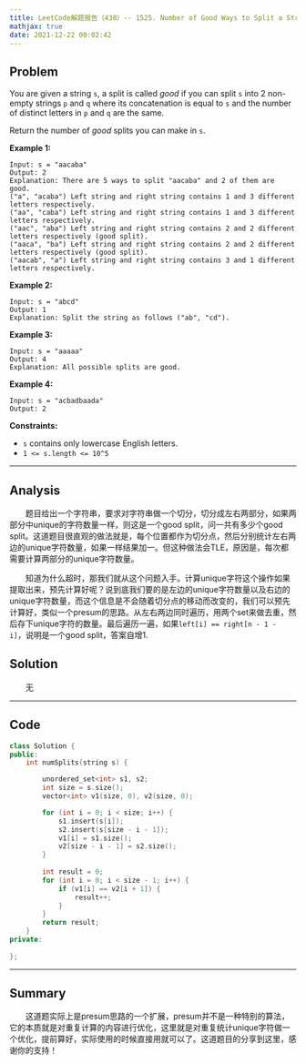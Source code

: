 ```yaml
---
title: LeetCode解题报告（430）-- 1525. Number of Good Ways to Split a String
mathjax: true
date: 2021-12-22 00:02:42
---
```


## Problem

You are given a string `s`, a split is called *good* if you can split `s` into 2 non-empty strings `p` and `q` where its concatenation is equal to `s` and the number of distinct letters in `p` and `q` are the same.

Return the number of *good* splits you can make in `s`.

<!-- more -->

**Example 1:**

```
Input: s = "aacaba"
Output: 2
Explanation: There are 5 ways to split "aacaba" and 2 of them are good. 
("a", "acaba") Left string and right string contains 1 and 3 different letters respectively.
("aa", "caba") Left string and right string contains 1 and 3 different letters respectively.
("aac", "aba") Left string and right string contains 2 and 2 different letters respectively (good split).
("aaca", "ba") Left string and right string contains 2 and 2 different letters respectively (good split).
("aacab", "a") Left string and right string contains 3 and 1 different letters respectively.
```

**Example 2:**

```
Input: s = "abcd"
Output: 1
Explanation: Split the string as follows ("ab", "cd").
```

**Example 3:**

```
Input: s = "aaaaa"
Output: 4
Explanation: All possible splits are good.
```

**Example 4:**

```
Input: s = "acbadbaada"
Output: 2
```

**Constraints:**

- `s` contains only lowercase English letters.
- `1 <= s.length <= 10^5`

------

## Analysis

&emsp;&emsp;题目给出一个字符串，要求对字符串做一个切分，切分成左右两部分，如果两部分中unique的字符数量一样，则这是一个good split，问一共有多少个good split。这道题目很直观的做法就是，每个位置都作为切分点，然后分别统计左右两边的unique字符数量，如果一样结果加一。但这种做法会TLE，原因是，每次都需要计算两部分的unique字符数量。

&emsp;&emsp;知道为什么超时，那我们就从这个问题入手。计算unique字符这个操作如果提取出来，预先计算好呢？说到底我们要的是左边的unique字符数量以及右边的unique字符数量，而这个信息是不会随着切分点的移动而改变的，我们可以预先计算好，类似一个presum的思路。从左右两边同时遍历，用两个set来做去重，然后存下unique字符的数量。最后遍历一遍，如果`left[i] == right[n - 1 - i]`，说明是一个good split，答案自增1.

## Solution

&emsp;&emsp;无

------

## Code

```c++
class Solution {
public:
    int numSplits(string s) {

        unordered_set<int> s1, s2;
        int size = s.size();
        vector<int> v1(size, 0), v2(size, 0);

        for (int i = 0; i < size; i++) {
            s1.insert(s[i]);
            s2.insert(s[size - i - 1]);
            v1[i] = s1.size();
            v2[size - i - 1] = s2.size();
        }
        
        int result = 0;
        for (int i = 0; i < size - 1; i++) {
            if (v1[i] == v2[i + 1]) {
                result++;
            }
        }
        return result;
    }
private:
    
};
```

------

## Summary

&emsp;&emsp;这道题实际上是presum思路的一个扩展，presum并不是一种特别的算法，它的本质就是对重复计算的内容进行优化，这里就是对重复统计unique字符做一个优化，提前算好，实际使用的时候直接用就可以了。这道题目的分享到这里，感谢你的支持！
